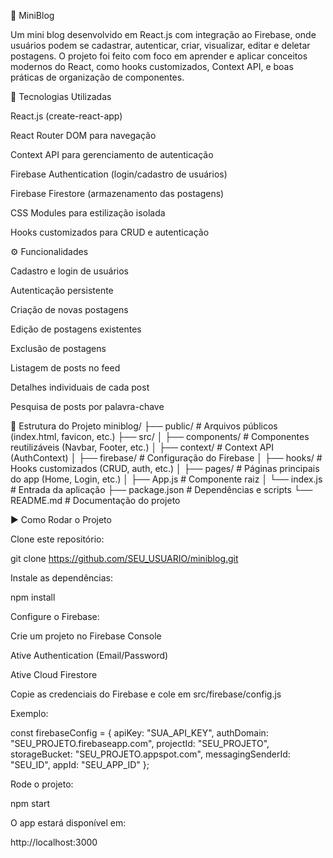 📖 MiniBlog

Um mini blog desenvolvido em React.js com integração ao Firebase, onde usuários podem se cadastrar, autenticar, criar, visualizar, editar e deletar postagens. O projeto foi feito com foco em aprender e aplicar conceitos modernos do React, como hooks customizados, Context API, e boas práticas de organização de componentes.

🚀 Tecnologias Utilizadas

React.js (create-react-app)

React Router DOM para navegação

Context API para gerenciamento de autenticação

Firebase Authentication (login/cadastro de usuários)

Firebase Firestore (armazenamento das postagens)

CSS Modules para estilização isolada

Hooks customizados para CRUD e autenticação

⚙️ Funcionalidades

Cadastro e login de usuários

Autenticação persistente

Criação de novas postagens

Edição de postagens existentes

Exclusão de postagens

Listagem de posts no feed

Detalhes individuais de cada post

Pesquisa de posts por palavra-chave

📂 Estrutura do Projeto
miniblog/
 ├── public/             # Arquivos públicos (index.html, favicon, etc.)
 ├── src/
 │   ├── components/     # Componentes reutilizáveis (Navbar, Footer, etc.)
 │   ├── context/        # Context API (AuthContext)
 │   ├── firebase/       # Configuração do Firebase
 │   ├── hooks/          # Hooks customizados (CRUD, auth, etc.)
 │   ├── pages/          # Páginas principais do app (Home, Login, etc.)
 │   ├── App.js          # Componente raiz
 │   └── index.js        # Entrada da aplicação
 ├── package.json        # Dependências e scripts
 └── README.md           # Documentação do projeto

▶️ Como Rodar o Projeto

Clone este repositório:

git clone https://github.com/SEU_USUARIO/miniblog.git


Instale as dependências:

npm install


Configure o Firebase:

Crie um projeto no Firebase Console

Ative Authentication (Email/Password)

Ative Cloud Firestore

Copie as credenciais do Firebase e cole em src/firebase/config.js

Exemplo:

const firebaseConfig = {
  apiKey: "SUA_API_KEY",
  authDomain: "SEU_PROJETO.firebaseapp.com",
  projectId: "SEU_PROJETO",
  storageBucket: "SEU_PROJETO.appspot.com",
  messagingSenderId: "SEU_ID",
  appId: "SEU_APP_ID"
};


Rode o projeto:

npm start


O app estará disponível em:

http://localhost:3000
